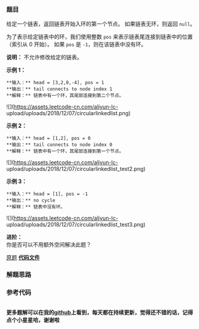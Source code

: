 ### 题目
给定一个链表，返回链表开始入环的第一个节点。 如果链表无环，则返回 `null`。

为了表示给定链表中的环，我们使用整数 `pos` 来表示链表尾连接到链表中的位置（索引从 0 开始）。 如果 `pos` 是 `-1`，则在该链表中没有环。

**说明：** 不允许修改给定的链表。



**示例 1：**

    
    
    **输入：** head = [3,2,0,-4], pos = 1
    **输出：** tail connects to node index 1
    **解释：** 链表中有一个环，其尾部连接到第二个节点。
    

![](https://assets.leetcode-cn.com/aliyun-lc-
upload/uploads/2018/12/07/circularlinkedlist.png)

**示例  2：**

    
    
    **输入：** head = [1,2], pos = 0
    **输出：** tail connects to node index 0
    **解释：** 链表中有一个环，其尾部连接到第一个节点。
    

![](https://assets.leetcode-cn.com/aliyun-lc-
upload/uploads/2018/12/07/circularlinkedlist_test2.png)

**示例 3：**

    
    
    **输入：** head = [1], pos = -1
    **输出：** no cycle
    **解释：** 链表中没有环。
    

![](https://assets.leetcode-cn.com/aliyun-lc-
upload/uploads/2018/12/07/circularlinkedlist_test3.png)



**进阶：**  
你是否可以不用额外空间解决此题？

[原题](https://leetcode-cn.com/problems/linked-list-cycle-ii/)    **[代码文件]()**


### 解题思路




### 参考代码

```go


```




**更多题解可以在我的[github](https://github.com/LZH139/leetcode_Go)上看到，每天都在持续更新，觉得还不错的话，记得点个小星星哈，谢谢啦**
